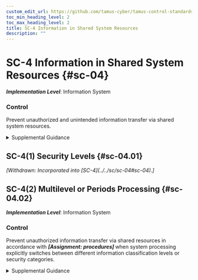 ```yaml
---
custom_edit_url: https://github.com/tamus-cyber/tamus-control-standards/tree/main/content/tamus.edu/TAMUS_profile.xml
toc_min_heading_level: 2
toc_max_heading_level: 2
title: SC-4 Information in Shared System Resources
description: ""
---
```


# SC-4 Information in Shared System Resources {#sc-04}

_**Implementation Level**_: Information System

### Control

Prevent unauthorized and unintended information transfer via shared system resources.

<details>
  <summary>Supplemental Guidance</summary>

Preventing unauthorized and unintended information transfer via shared system resources stops information produced by the actions of prior users or roles (or the actions of processes acting on behalf of prior users or roles) from being available to current users or roles (or current processes acting on behalf of current users or roles) that obtain access to shared system resources after those resources have been released back to the system. Information in shared system resources also applies to encrypted representations of information. In other contexts, control of information in shared system resources is referred to as object reuse and residual information protection. Information in shared system resources does not address information remanence, which refers to the residual representation of data that has been nominally deleted; covert channels (including storage and timing channels), where shared system resources are manipulated to violate information flow restrictions; or components within systems for which there are only single users or roles.

</details>

## SC-4(1) Security Levels {#sc-04.01}


<prop xmlns="http://csrc.nist.gov/ns/oscal/1.0" name="status" value="withdrawn">
               <em>[Withdrawn: Incorporated into [SC-4](../../sc/sc-04#sc-04).]</em>
            </prop>
            

## SC-4(2) Multilevel or Periods Processing {#sc-04.02}

_**Implementation Level**_: Information System

### Control

Prevent unauthorized information transfer via shared resources in accordance with <strong> <em>[Assignment: procedures]</em> </strong> when system processing explicitly switches between different information classification levels or security categories.

<details>
  <summary>Supplemental Guidance</summary>

Changes in processing levels can occur during multilevel or periods processing with information at different classification levels or security categories. It can also occur during serial reuse of hardware components at different classification levels. Organization-defined procedures can include approved sanitization processes for electronically stored information.

</details>

